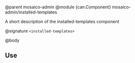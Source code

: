 @parent mosaico-admin
@module {can.Component} mosaico-admin/installed-templates <installed-templates>

A short description of the installed-templates component

@signature `<installed-templates>`

@body

## Use


